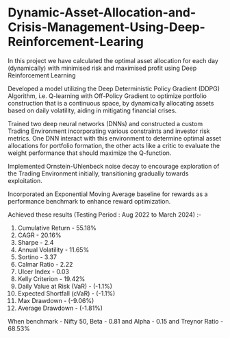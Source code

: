 # Dynamic-Asset-Allocation-and-Crisis-Management-Using-Deep-Reinforcement-Learing
In this project we have calculated the optimal asset allocation for each day (dynamically) with minimised risk and maximised profit using Deep Reinforcement Learning

Developed a model utilizing the Deep Deterministic Policy Gradient (DDPG) Algorithm, i.e. Q-learning with Off-Policy Gradient to optimize portfolio construction that is a continuous space, by dynamically allocating assets based on daily volatility, aiding in mitigating financial crises.

Trained two deep neural networks (DNNs) and constructed a custom Trading Environment incorporating various constraints and investor risk metrics. One DNN interact with this environment to determine optimal asset allocations for portfolio formation, the other acts like a critic to evaluate the weight performance that should maximize the Q-function.

Implemented Ornstein-Uhlenbeck noise decay to encourage exploration of the Trading Environment initially, transitioning gradually towards exploitation.

Incorporated an Exponential Moving Average baseline for rewards as a performance benchmark to enhance reward optimization.

Achieved these results (Testing Period : Aug 2022 to March 2024) :-

1. Cumulative Return - 55.18%
2. CAGR - 20.16%
3. Sharpe - 2.4
4. Annual Volatility - 11.65%
5. Sortino - 3.37
6. Calmar Ratio - 2.22
7. Ulcer Index - 0.03
8. Kelly Criterion - 19.42%
9. Daily Value at Risk (VaR) - (-1.1%)
10. Expected Shortfall (cVaR) - (-1.1%)
11. Max Drawdown - (-9.06%)
12. Average Drawdown - (-1.81%)

When benchmark - Nifty 50, Beta - 0.81 and Alpha - 0.15 and Treynor Ratio - 68.53%